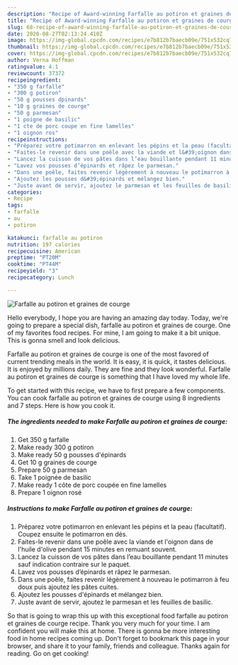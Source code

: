 ```yaml
---
description: "Recipe of Award-winning Farfalle au potiron et graines de courge"
title: "Recipe of Award-winning Farfalle au potiron et graines de courge"
slug: 68-recipe-of-award-winning-farfalle-au-potiron-et-graines-de-courge
date: 2020-08-27T02:13:24.410Z
image: https://img-global.cpcdn.com/recipes/e7b812b7baecb09e/751x532cq70/farfalle-au-potiron-et-graines-de-courge-photo-principale-de-la-recette.jpg
thumbnail: https://img-global.cpcdn.com/recipes/e7b812b7baecb09e/751x532cq70/farfalle-au-potiron-et-graines-de-courge-photo-principale-de-la-recette.jpg
cover: https://img-global.cpcdn.com/recipes/e7b812b7baecb09e/751x532cq70/farfalle-au-potiron-et-graines-de-courge-photo-principale-de-la-recette.jpg
author: Verna Hoffman
ratingvalue: 4.1
reviewcount: 37372
recipeingredient:
- "350 g farfalle"
- "300 g potiron"
- "50 g pousses dpinards"
- "10 g graines de courge"
- "50 g parmesan"
- "1 poigne de basilic"
- "1 cte de porc coupe en fine lamelles"
- "1 oignon ros"
recipeinstructions:
- "Préparez votre potimarron en enlevant les pépins et la peau (facultatif). Coupez ensuite le potimarron en dés."
- "Faites-le revenir dans une poêle avec la viande et l&#39;oignon dans de l&#39;huile d&#39;olive pendant 15 minutes en remuant souvent.⁠"
- "Lancez la cuisson de vos pâtes dans l’eau bouillante pendant 11 minutes sauf indication contraire sur le paquet."
- "Lavez vos pousses d’épinards et râpez le parmesan.⁠"
- "Dans une poêle, faites revenir légèrement à nouveau le potimarron à feu doux puis ajoutez les pâtes cuites."
- "Ajoutez les pousses d&#39;épinards et mélangez bien."
- "Juste avant de servir, ajoutez le parmesan et les feuilles de basilic.⁠"
categories:
- Recipe
tags:
- farfalle
- au
- potiron

katakunci: farfalle au potiron 
nutrition: 197 calories
recipecuisine: American
preptime: "PT20M"
cooktime: "PT44M"
recipeyield: "3"
recipecategory: Lunch

---
```



![Farfalle au potiron et graines de courge](https://img-global.cpcdn.com/recipes/e7b812b7baecb09e/751x532cq70/farfalle-au-potiron-et-graines-de-courge-photo-principale-de-la-recette.jpg)

Hello everybody, I hope you are having an amazing day today. Today, we're going to prepare a special dish, farfalle au potiron et graines de courge. One of my favorites food recipes. For mine, I am going to make it a bit unique. This is gonna smell and look delicious.

Farfalle au potiron et graines de courge is one of the most favored of current trending meals in the world. It is easy, it is quick, it tastes delicious. It is enjoyed by millions daily. They are fine and they look wonderful. Farfalle au potiron et graines de courge is something that I have loved my whole life.




To get started with this recipe, we have to first prepare a few components. You can cook farfalle au potiron et graines de courge using 8 ingredients and 7 steps. Here is how you cook it.

<!--inarticleads1-->

##### The ingredients needed to make Farfalle au potiron et graines de courge:

1. Get 350 g farfalle⁠
1. Make ready 300 g potiron⁠
1. Make ready 50 g pousses d&#39;épinards⁠
1. Get 10 g graines de courge⁠
1. Prepare 50 g parmesan⁠
1. Take 1 poignée de basilic⁠
1. Make ready 1 côte de porc coupée en fine lamelles
1. Prepare 1 oignon rosé




<!--inarticleads2-->

##### Instructions to make Farfalle au potiron et graines de courge:

1. Préparez votre potimarron en enlevant les pépins et la peau (facultatif). Coupez ensuite le potimarron en dés.
1. Faites-le revenir dans une poêle avec la viande et l&#39;oignon dans de l&#39;huile d&#39;olive pendant 15 minutes en remuant souvent.⁠
1. Lancez la cuisson de vos pâtes dans l’eau bouillante pendant 11 minutes sauf indication contraire sur le paquet.
1. Lavez vos pousses d’épinards et râpez le parmesan.⁠
1. Dans une poêle, faites revenir légèrement à nouveau le potimarron à feu doux puis ajoutez les pâtes cuites.
1. Ajoutez les pousses d&#39;épinards et mélangez bien.
1. Juste avant de servir, ajoutez le parmesan et les feuilles de basilic.⁠




So that is going to wrap this up with this exceptional food farfalle au potiron et graines de courge recipe. Thank you very much for your time. I am confident you will make this at home. There is gonna be more interesting food in home recipes coming up. Don't forget to bookmark this page in your browser, and share it to your family, friends and colleague. Thanks again for reading. Go on get cooking!
